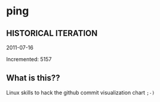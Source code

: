# ping

## HISTORICAL ITERATION
2011-07-16

Incremented: 5157

## What is this?? 
Linux skills to hack the github commit visualization chart `;-)`
